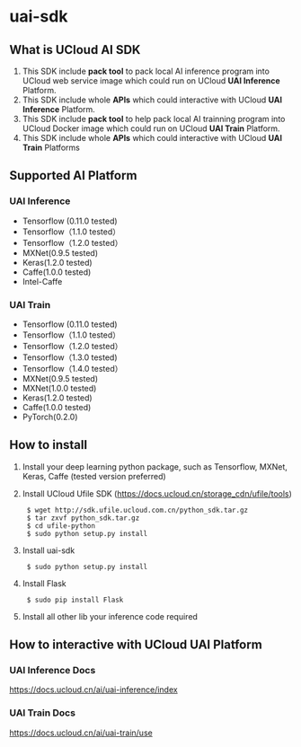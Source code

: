 # uai-sdk
## What is UCloud AI SDK

1. This SDK include **pack tool** to pack local AI inference program into UCloud web service image which could run on UCloud **UAI Inference** Platform.
2. This SDK include whole **APIs** which could interactive with UCloud **UAI Inference** Platform.
3. This SDK include **pack tool** to help pack local AI trainning program into UCloud Docker image which could run on UCloud **UAI Train** Platform.
4. This SDK include whole **APIs** which could interactive with UCloud **UAI Train** Platforms



## Supported AI Platform

### UAI Inference
- Tensorflow (0.11.0 tested)
- Tensorflow（1.1.0 tested）
- Tensorflow（1.2.0 tested）
- MXNet(0.9.5 tested)
- Keras(1.2.0 tested)
- Caffe(1.0.0 tested)
- Intel-Caffe

### UAI Train
- Tensorflow (0.11.0 tested)
- Tensorflow（1.1.0 tested）
- Tensorflow（1.2.0 tested）
- Tensorflow（1.3.0 tested)
- Tensorflow（1.4.0 tested）
- MXNet(0.9.5 tested)
- MXNet(1.0.0 tested)
- Keras(1.2.0 tested)
- Caffe(1.0.0 tested)
- PyTorch(0.2.0)

## How to install
1. Install your deep learning python package, such as Tensorflow, MXNet, Keras, Caffe (tested version preferred)
2. Install UCloud Ufile SDK (https://docs.ucloud.cn/storage_cdn/ufile/tools)

        $ wget http://sdk.ufile.ucloud.com.cn/python_sdk.tar.gz
        $ tar zxvf python_sdk.tar.gz
        $ cd ufile-python
        $ sudo python setup.py install

3. Install uai-sdk

        $ sudo python setup.py install

4. Install Flask

        $ sudo pip install Flask

5. Install all other lib your inference code required


## How to interactive with UCloud UAI Platform
### UAI Inference Docs
https://docs.ucloud.cn/ai/uai-inference/index
### UAI Train Docs
https://docs.ucloud.cn/ai/uai-train/use
